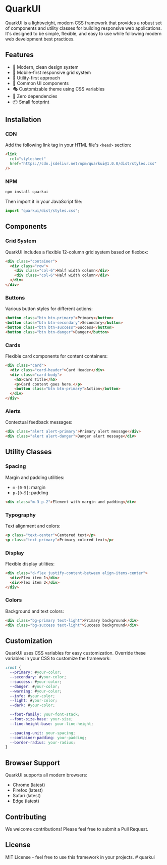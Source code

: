 # QuarkUI

QuarkUI is a lightweight, modern CSS framework that provides a robust set of components and utility classes for building responsive web applications. It's designed to be simple, flexible, and easy to use while following modern web development best practices.

## Features

- 🎨 Modern, clean design system
- 📱 Mobile-first responsive grid system
- 🎯 Utility-first approach
- 🧩 Common UI components
- 🎭 Customizable theme using CSS variables
- 🚀 Zero dependencies
- 📦 Small footprint

## Installation

### CDN

Add the following link tag in your HTML file's `<head>` section:

```html
<link
  rel="stylesheet"
  href="https://cdn.jsdelivr.net/npm/quarkui@1.0.0/dist/styles.css"
/>
```

### NPM

```bash
npm install quarkui
```

Then import it in your JavaScript file:

```javascript
import "quarkui/dist/styles.css";
```

## Components

### Grid System

QuarkUI includes a flexible 12-column grid system based on flexbox:

```html
<div class="container">
  <div class="row">
    <div class="col-6">Half width column</div>
    <div class="col-6">Half width column</div>
  </div>
</div>
```

### Buttons

Various button styles for different actions:

```html
<button class="btn btn-primary">Primary</button>
<button class="btn btn-secondary">Secondary</button>
<button class="btn btn-success">Success</button>
<button class="btn btn-danger">Danger</button>
```

### Cards

Flexible card components for content containers:

```html
<div class="card">
  <div class="card-header">Card Header</div>
  <div class="card-body">
    <h5>Card Title</h5>
    <p>Card content goes here.</p>
    <button class="btn btn-primary">Action</button>
  </div>
</div>
```

### Alerts

Contextual feedback messages:

```html
<div class="alert alert-primary">Primary alert message</div>
<div class="alert alert-danger">Danger alert message</div>
```

## Utility Classes

### Spacing

Margin and padding utilities:

- `m-[0-5]`: margin
- `p-[0-5]`: padding

```html
<div class="m-3 p-2">Element with margin and padding</div>
```

### Typography

Text alignment and colors:

```html
<p class="text-center">Centered text</p>
<p class="text-primary">Primary colored text</p>
```

### Display

Flexible display utilities:

```html
<div class="d-flex justify-content-between align-items-center">
  <div>Flex item 1</div>
  <div>Flex item 2</div>
</div>
```

### Colors

Background and text colors:

```html
<div class="bg-primary text-light">Primary background</div>
<div class="bg-success text-light">Success background</div>
```

## Customization

QuarkUI uses CSS variables for easy customization. Override these variables in your CSS to customize the framework:

```css
:root {
  --primary: #your-color;
  --secondary: #your-color;
  --success: #your-color;
  --danger: #your-color;
  --warning: #your-color;
  --info: #your-color;
  --light: #your-color;
  --dark: #your-color;

  --font-family: your-font-stack;
  --font-size-base: your-size;
  --line-height-base: your-line-height;

  --spacing-unit: your-spacing;
  --container-padding: your-padding;
  --border-radius: your-radius;
}
```

## Browser Support

QuarkUI supports all modern browsers:

- Chrome (latest)
- Firefox (latest)
- Safari (latest)
- Edge (latest)

## Contributing

We welcome contributions! Please feel free to submit a Pull Request.

## License

MIT License - feel free to use this framework in your projects.
#   q u a r k u i  
 